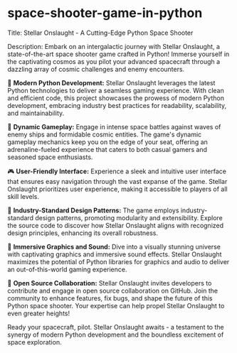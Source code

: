 # space-shooter-game-in-python

Title: Stellar Onslaught - A Cutting-Edge Python Space Shooter

Description:
Embark on an intergalactic journey with Stellar Onslaught, a state-of-the-art space shooter game crafted in Python! Immerse yourself in the captivating cosmos as you pilot your advanced spacecraft through a dazzling array of cosmic challenges and enemy encounters.

🚀 **Modern Python Development:**
Stellar Onslaught leverages the latest Python technologies to deliver a seamless gaming experience. With clean and efficient code, this project showcases the prowess of modern Python development, embracing industry best practices for readability, scalability, and maintainability.

🌌 **Dynamic Gameplay:**
Engage in intense space battles against waves of enemy ships and formidable cosmic entities. The game's dynamic gameplay mechanics keep you on the edge of your seat, offering an adrenaline-fueled experience that caters to both casual gamers and seasoned space enthusiasts.

🎮 **User-Friendly Interface:**
Experience a sleek and intuitive user interface that ensures easy navigation through the vast expanse of the game. Stellar Onslaught prioritizes user experience, making it accessible to players of all skill levels.

🌟 **Industry-Standard Design Patterns:**
The game employs industry-standard design patterns, promoting modularity and extensibility. Explore the source code to discover how Stellar Onslaught aligns with recognized design principles, enhancing its overall robustness.

🌠 **Immersive Graphics and Sound:**
Dive into a visually stunning universe with captivating graphics and immersive sound effects. Stellar Onslaught maximizes the potential of Python libraries for graphics and audio to deliver an out-of-this-world gaming experience.

🔧 **Open Source Collaboration:**
Stellar Onslaught invites developers to contribute and engage in open source collaboration on GitHub. Join the community to enhance features, fix bugs, and shape the future of this Python space shooter. Your expertise can help propel Stellar Onslaught to even greater heights!

Ready your spacecraft, pilot. Stellar Onslaught awaits - a testament to the synergy of modern Python development and the boundless excitement of space exploration.
